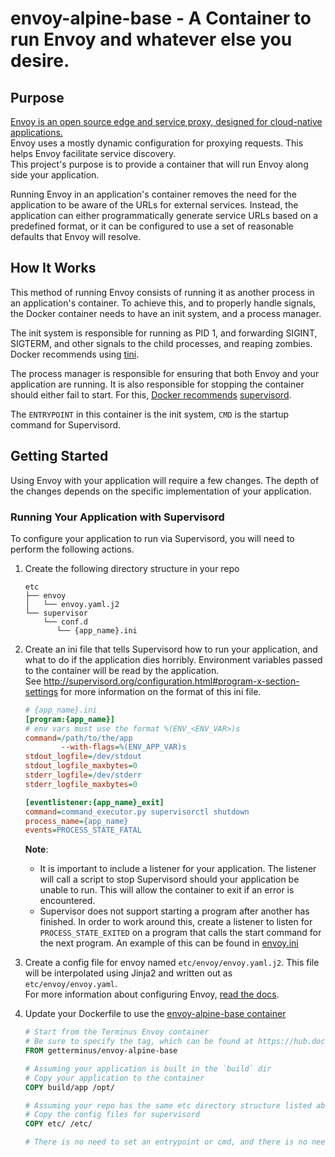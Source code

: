 # envoy-alpine-base - A Container to run Envoy and whatever else you desire.

Purpose
---
[Envoy is an open source edge and service proxy, designed for cloud-native applications.](https://www.envoyproxy.io/)<br/>
Envoy uses a mostly dynamic configuration for proxying requests. This helps Envoy facilitate service discovery.<br/>
This project's purpose is to provide a container that will run Envoy along side your application.

Running Envoy in an application's container removes the need for the application to be aware of the URLs for external services. Instead, the application can either programmatically generate service URLs based on a predefined format, or it can be configured to use a set of reasonable defaults that Envoy will resolve.

How It Works
---
This method of running Envoy consists of running it as another process in an application's container. To achieve this, and to properly handle signals, the Docker container needs to have an init system, and a process manager.

The init system is responsible for running as PID 1, and forwarding SIGINT, SIGTERM, and other signals to the child processes, and reaping zombies. Docker recommends using [tini](https://github.com/krallin/tini).

The process manager is responsible for ensuring that both Envoy and your application are running. It is also responsible for stopping the container should either fail to start. For this, [Docker recommends](https://docs.docker.com/config/containers/multi-service_container/) [supervisord](http://supervisord.org/).

The `ENTRYPOINT` in this container is the init system, `CMD` is the startup command for Supervisord.

Getting Started
---
Using Envoy with your application will require a few changes. The depth of the changes depends on the specific implementation of your application.

### Running Your Application with Supervisord
To configure your application to run via Supervisord, you will need to perform the following actions.

1. Create the following directory structure in your repo
    ```
    etc
    ├── envoy
    │   └── envoy.yaml.j2
    └── supervisor
        └── conf.d
           └── {app_name}.ini
    ```

2. Create an ini file that tells Supervisord how to run your application, and what to do if the application dies horribly. Environment variables passed to the container will be read by the application.</br>
See http://supervisord.org/configuration.html#program-x-section-settings for more information on the format of this ini file.
    ``` ini
    # {app_name}.ini
    [program:{app_name}]
    # env vars must use the format %(ENV_<ENV_VAR>)s
    command=/path/to/the/app
            --with-flags=%(ENV_APP_VAR)s
    stdout_logfile=/dev/stdout
    stdout_logfile_maxbytes=0
    stderr_logfile=/dev/stderr
    stderr_logfile_maxbytes=0

    [eventlistener:{app_name}_exit]
    command=command_executor.py supervisorctl shutdown
    process_name={app_name}
    events=PROCESS_STATE_FATAL
    ```
    **Note**:
    * It is important to include a listener for your application. The listener will call a script to stop Supervisord should your application be unable to run. This will allow the container to exit if an error is encountered.
    * Supervisor does not support starting a program after another has finished. In order to work around this, create a listener to listen for `PROCESS_STATE_EXITED` on a program that calls the start command for the next program. An example of this can be found in [envoy.ini](etc/supervisor/conf.d/envoy.ini)

3. Create a config file for envoy named `etc/envoy/envoy.yaml.j2`. This file will be interpolated using Jinja2 and written out as `etc/envoy/envoy.yaml`.</br>
   For more information about configuring Envoy, [read the docs](https://www.envoyproxy.io/docs/envoy/v1.7.0/).

4. Update your Dockerfile to use the [envoy-alpine-base container](https://hub.docker.com/r/getterminus/envoy-alpine-base/)
    ``` Dockerfile
    # Start from the Terminus Envoy container
    # Be sure to specify the tag, which can be found at https://hub.docker.com/r/getterminus/envoy-alpine-base/
    FROM getterminus/envoy-alpine-base

    # Assuming your application is built in the `build` dir
    # Copy your application to the container
    COPY build/app /opt/

    # Assuming your repo has the same etc directory structure listed above
    # Copy the config files for supervisord
    COPY etc/ /etc/

    # There is no need to set an entrypoint or cmd, and there is no need for a startup script
    ```

